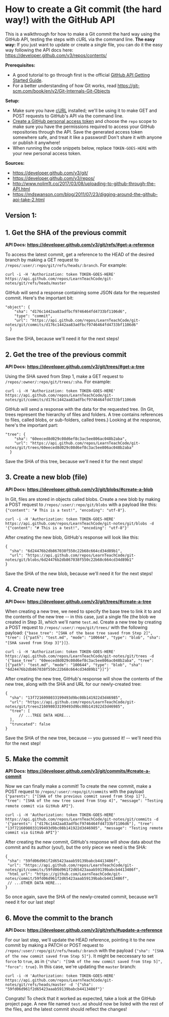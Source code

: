 # How to create a Git commit (the hard way!) with the GitHub API

This is a walkthrough for how to make a Git commit the hard way using the GitHub API, testing the steps with cURL via the command line. **The easy way:** If you just want to update or create a *single* file, you can do it the easy way following the API docs here: https://developer.github.com/v3/repos/contents/

**Prerequisites:**
- A good tutorial to go through first is the official [GitHub API Getting Started Guide](https://developer.github.com/guides/getting-started/).
- For a better understanding of how Git works, read https://git-scm.com/book/en/v2/Git-Internals-Git-Objects

**Setup:**
- Make sure you have [cURL](https://curl.haxx.se/) installed; we'll be using it to make GET and POST requests to GitHub's API via the command line.
- [Create a GitHub personal access token](https://help.github.com/articles/creating-a-personal-access-token-for-the-command-line/) and choose the `repo` scope to make sure you have the permissions required to access your GitHub repositories through the API. Save the generated access token somewhere safe, and treat it like a password! Don't share it with anyone or publish it anywhere!
- When running the code snippets below, replace `TOKEN-GOES-HERE` with your new personal access token.

**Sources:**
- https://developer.github.com/v3/git/
- https://developer.github.com/v3/repos/
- http://www.nolim1t.co/2017/03/08/uploading-to-github-through-the-API.html
- https://mdswanson.com/blog/2011/07/23/digging-around-the-github-api-take-2.html

## Version 1: 

## 1. Get the SHA of the previous commit

**API Docs: https://developer.github.com/v3/git/refs/#get-a-reference**

To access the latest commit, get a reference to the HEAD of the desired branch by making a GET request to `/repos/:user/:repo/git/refs/heads/:branch`. For example:

```
curl -i -H 'Authorization: token TOKEN-GOES-HERE' https://api.github.com/repos/LearnTeachCode/git-notes/git/refs/heads/master
```

GitHub will send a response containing some JSON data for the requested commit. Here's the important bit:

```
"object": {
    "sha": "d176c1442aa83adfbcf9746464fd4733bf1106d6",
    "type": "commit",
    "url": "https://api.github.com/repos/LearnTeachCode/git-notes/git/commits/d176c1442aa83adfbcf9746464fd4733bf1106d6"
  }
```

Save the SHA, because we'll need it for the next steps!

## 2. Get the tree of the previous commit

**API Docs: https://developer.github.com/v3/git/trees/#get-a-tree**

Using the SHA saved from Step 1, make a GET request to `/repos/:owner/:repo/git/trees/:sha`. For example:

```
curl -i -H 'Authorization: token TOKEN-GOES-HERE' https://api.github.com/repos/LearnTeachCode/git-notes/git/commits/d176c1442aa83adfbcf9746464fd4733bf1106d6
```

GitHub will send a response with the data for the requested tree. (In Git, trees represent the hierarchy of files and folders. A tree contains references to files, called blobs, or sub-folders, called trees.) Looking at the response, here's the important part:

```
"tree": {
    "sha": "60eeced8d029c08d6ef8c3ac5ee806ac048b2aba",
    "url": "https://api.github.com/repos/LearnTeachCode/git-notes/git/trees/60eeced8d029c08d6ef8c3ac5ee806ac048b2aba"
  }
```

Save the SHA of this tree, because we'll need it for the next steps!

## 3. Create a new blob (file)

**API Docs: https://developer.github.com/v3/git/blobs/#create-a-blob**

In Git, files are stored in objects called blobs. Create a new blob by making a POST request to `/repos/:user/:repo/git/blobs` with a payload like this: `{"content": "# This is a test!", "encoding": "utf-8"}`.

```
curl -i -H 'Authorization: token TOKEN-GOES-HERE' https://api.github.com/repos/LearnTeachCode/git-notes/git/blobs -d '{"content": "# This is a test!", "encoding": "utf-8"}'
```

After creating the new blob, GitHub's response will look like this:

```
{
  "sha": "6d24476b2db867038f550c22b68c664cd34d89b1",
  "url": "https://api.github.com/repos/LearnTeachCode/git-notes/git/blobs/6d24476b2db867038f550c22b68c664cd34d89b1"
}
```

Save the SHA of the new blob, because we'll need it for the next steps!

## 4. Create new tree

**API Docs: https://developer.github.com/v3/git/trees/#create-a-tree**

When creating a new tree, we need to specify the base tree to link it to and the contents of the new tree -- in this case, just a single file (the blob we created in Step 3), which we'll name `test.md`. Create a new tree by creating a POST request to `/repos/:user/:repo/git/trees/` with the following payload: `{"base_tree": "[SHA of the base tree saved from Step 2]", "tree": [{"path": "test.md", "mode": "100644", "type": "blob", "sha": "[SHA saved from Step 3]"}]}`.

```
curl -i -H 'Authorization: token TOKEN-GOES-HERE' https://api.github.com/repos/LearnTeachCode/git-notes/git/trees -d '{"base_tree": "60eeced8d029c08d6ef8c3ac5ee806ac048b2aba", "tree": [{"path": "test.md", "mode": "100644", "type": "blob", "sha": "6d24476b2db867038f550c22b68c664cd34d89b1"}]"}'
```

After creating the new tree, GitHub's response will show the contents of the new tree, along with the SHA and URL for our newly-created tree:

```
{
  "sha": "13f7216098033199493d9bc08b141922d3d46985",
  "url": "https://api.github.com/repos/LearnTeachCode/git-notes/git/trees216098033199493d9bc08b141922d3d46985",
  "tree": [
      // ...TREE DATA HERE...
  ],
  "truncated": false
}
```
Save the SHA of the new tree, because -- you guessed it! -- we'll need this for the next step! 

## 5. Make the commit

**API Docs: https://developer.github.com/v3/git/commits/#create-a-commit**

Now we can finally make a commit! To create the new commit, make a POST request to `/repos/:user/:repo/git/commits` with the payload `{"parents": ["[SHA of the previous commit saved from Step 1]"], "tree": "[SHA of the new tree saved from Step 4]", "message": "Testing remote commit via GitHub API"}`.

```
curl -i -H 'Authorization: token TOKEN-GOES-HERE' https://api.github.com/repos/LearnTeachCode/git-notes/git/commits -d '{"parents": ["d176c1442aa83adfbcf9746464fd4733bf1106d6"], "tree": "13f7216098033199493d9bc08b141922d3d46985", "message": "Testing remote commit via GitHub API"}'
```

 After creating the new commit, GitHub's response will show data about the commit and its author (you!), but the only piece we need is the SHA: 
 
 ```
 {
  "sha": "59fd06d961f2d65423aaab59139babcb4413486f",
  "url": "https://api.github.com/repos/LearnTeachCode/git-notes/git/commits/59fd06d961f2d65423aaab59139babcb4413486f",
  "html_url": "https://github.com/LearnTeachCode/git-notes/commit/59fd06d961f2d65423aaab59139babcb4413486f",  
  // ...OTHER DATA HERE...
}

 ```
 
 So once again, save the SHA of the newly-created commit, because we'll need it for our last step!

## 6. Move the commit to the branch

**API Docs: https://developer.github.com/v3/git/refs/#update-a-reference**

For our last step, we'll update the HEAD reference, pointing it to the new commit by making a PATCH or POST request to `/repos/:user/:repo/git/refs/heads/:branch` with the payload `{"sha": "[SHA of the new commit saved from Step 5]"}`. It might be neccessary to set `force` to `true`, as in `{"sha": "[SHA of the new commit saved from Step 5]", "force": true}`. In this case, we're updating the `master` branch:

```
curl -i -H 'Authorization: token TOKEN-GOES-HERE' https://api.github.com/repos/LearnTeachCode/git-notes/git/refs/heads/master -d '{"sha": "59fd06d961f2d65423aaab59139babcb4413486f"}'
```

Congrats! To check that it worked as expected, take a look at the GitHub project page. A new file named `test.md` should now be listed with the rest of the files, and the latest commit should reflect the changes!
